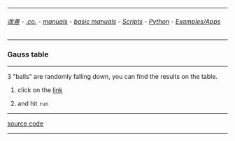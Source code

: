 
---

###### [改善](https://github.com/ttltrk/0C/blob/master/README.MD) - [.co.](https://github.com/ttltrk/PRG/blob/master/CODING.MD) - [manuals](https://github.com/ttltrk/PRG/blob/master/MAN.MD) - [basic manuals](https://github.com/ttltrk/PRG/blob/master/MANUALS.MD) - [Scripts](https://github.com/ttltrk/PRG/blob/master/PY/DOC/SC/SC.MD) - [Python](https://github.com/ttltrk/PRG/blob/master/PY/DOC/OPYM/OPYM.MD) - [Examples/Apps](https://github.com/ttltrk/PRG/blob/master/PY/DOC/OPYM/999_EXAMPLES/EXAM.MD)

---

### Gauss table

---

3 "balls" are randomly falling down, you can find the results on the table.

1. click on the [link](https://repl.it/NL5o/0)

2. and hit ```run```

---

[source code](https://github.com/ttltrk/PRG/blob/master/PY/APP/GT/gauss_table.py)

---

